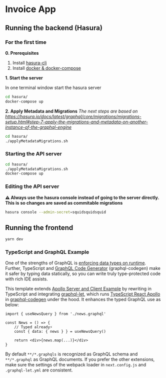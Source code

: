 # Invoice App

## Running the backend (Hasura)

### For the first time
**0. Prerequisites**

1. Install [hasura-cli](https://hasura.io/docs/latest/graphql/core/hasura-cli/install-hasura-cli.html#install-hasura-cli)
2. Install [docker & docker-compose](https://docs.docker.com/compose/install/)

**1. Start the server**

In one terminal window start the hasura server
```sh
cd hasura/
docker-compose up
```

**2. Apply Metadata and Migrations**
*The next steps are based on https://hasura.io/docs/latest/graphql/core/migrations/migrations-setup.html#step-7-apply-the-migrations-and-metadata-on-another-instance-of-the-graphql-engine*
```sh
cd hasura/
./applyMetadataMigrations.sh
```

### Starting the API server
```sh
cd hasura/
./applyMetadataMigrations.sh
docker-compose up
```

### Editing the API server
**⚠️ Always use the hasura console instead of going to the server directly. This is so changes are saved as commitable migrations**
```sh
hasura console --admin-secret=squidsquidsquid
```

## Running the frontend
```sh
yarn dev
```

### TypeScript and GraphQL Example

One of the strengths of GraphQL is [enforcing data types on runtime](https://graphql.github.io/graphql-spec/June2018/#sec-Value-Completion). Further, TypeScript and [GraphQL Code Generator](https://graphql-code-generator.com/) (graphql-codegen) make it safer by typing data statically, so you can write truly type-protected code with rich IDE assists.

This template extends [Apollo Server and Client Example](https://github.com/vercel/next.js/tree/canary/examples/api-routes-apollo-server-and-client#readme) by rewriting in TypeScript and integrating [graphql-let](https://github.com/piglovesyou/graphql-let#readme), which runs [TypeScript React Apollo](https://graphql-code-generator.com/docs/plugins/typescript-react-apollo) in [graphql-codegen](https://github.com/dotansimha/graphql-code-generator#readme) under the hood. It enhances the typed GraphQL use as below:

```tsx
import { useNewsQuery } from './news.graphql'

const News = () => {
	// Typed already️⚡️
	const { data: { news } } = useNewsQuery()

	return <div>{news.map(...)}</div>
}
```

By default `**/*.graphqls` is recognized as GraphQL schema and `**/*.graphql` as GraphQL documents. If you prefer the other extensions, make sure the settings of the webpack loader in `next.config.js` and `.graphql-let.yml` are consistent.


